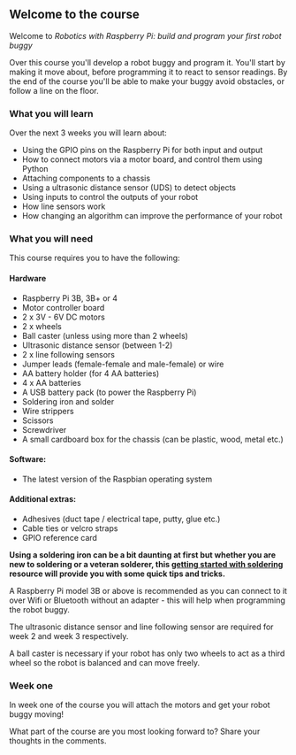 [comment]: # (
Is this step open? Y/N
If so, short description of this step:
Related links:
Related files:
)

## Welcome to the course

Welcome to *Robotics with Raspberry Pi: build and program your first robot buggy*

Over this course you'll develop a robot buggy and program it. You'll start by making it move about, before programming it to react to sensor readings. By the end of the course you'll be able to make your buggy avoid obstacles, or follow a line on the floor.

### What you will learn

Over the next 3 weeks you will learn about:

+ Using the GPIO pins on the Raspberry Pi for both input and output
+ How to connect motors via a motor board, and control them using Python
+ Attaching components to a chassis
+ Using a ultrasonic distance sensor (UDS) to detect objects
+ Using inputs to control the outputs of your robot
+ How line sensors work
+ How changing an algorithm can improve the performance of your robot

### What you will need

This course requires you to have the following:

#### Hardware

+ Raspberry Pi 3B, 3B+ or 4
+ Motor controller board
+ 2 x 3V - 6V DC motors
+ 2 x wheels
+ Ball caster (unless using more than 2 wheels)
+ Ultrasonic distance sensor (between 1-2)
+ 2 x line following sensors
+ Jumper leads (female-female and male-female) or wire
+ AA battery holder (for 4 AA batteries)
+ 4 x AA batteries
+ A USB battery pack (to power the Raspberry Pi)
+ Soldering iron and solder
+ Wire strippers
+ Scissors
+ Screwdriver
+ A small cardboard box for the chassis (can be plastic, wood, metal etc.)

#### Software:

+ The latest version of the Raspbian operating system

#### Additional extras:

+ Adhesives (duct tape / electrical tape, putty, glue etc.)
+ Cable ties or velcro straps
+ GPIO reference card

**Using a soldering iron can be a bit daunting at first but whether you are new to soldering or a veteran solderer, this [getting started with soldering](https://projects.raspberrypi.org/en/projects/getting-started-with-soldering) resource will provide you with some quick tips and tricks.**

A Raspberry Pi model 3B or above is recommended as you can connect to it over Wifi or Bluetooth without an adapter - this will help when programming the robot buggy.

The ultrasonic distance sensor and line following sensor are required for week 2 and week 3 respectively.

A ball caster is necessary if your robot has only two wheels to act as a third wheel so the robot is balanced and can move freely.

### Week one

In week one of the course you will attach the motors and get your robot buggy moving!

What part of the course are you most looking forward to? Share your thoughts in the comments.
